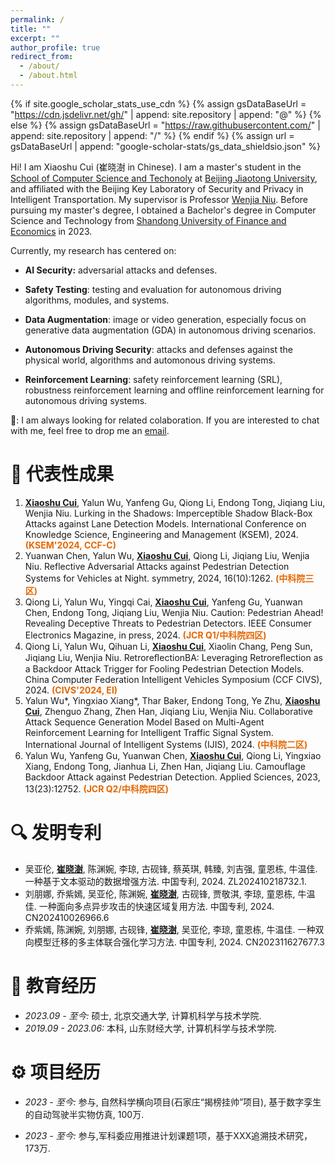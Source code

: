 ```yaml
---
permalink: /
title: ""
excerpt: ""
author_profile: true
redirect_from: 
  - /about/
  - /about.html
---
```


{% if site.google_scholar_stats_use_cdn %}
{% assign gsDataBaseUrl = "https://cdn.jsdelivr.net/gh/" | append: site.repository | append: "@" %}
{% else %}
{% assign gsDataBaseUrl = "https://raw.githubusercontent.com/" | append: site.repository | append: "/" %}
{% endif %}
{% assign url = gsDataBaseUrl | append: "google-scholar-stats/gs_data_shieldsio.json" %}

<span class='anchor' id='About-Me'></span>

Hi! I am Xiaoshu Cui (崔晓澍 in Chinese). I am a master's student in the [School of Computer Science and Techonoly](https://cs.bjtu.edu.cn/)  at [Beijing Jiaotong University](https://bjtu.edu.cn/), and affiliated with the Beijing Key Laboratory of Security and Privacy in Intelligent Transportation. My supervisor is Professor [Wenjia Niu](http://faculty.bjtu.edu.cn/9120/). Before pursuing my master's degree, I obtained a Bachelor's degree in Computer Science and Technology from [Shandong University of Finance and Economics](https://www.sdufe.edu.cn/) in 2023.

Currently, my research has centered on:

- **AI Security:** adversarial attacks and defenses.

* **Safety Testing**:  testing and evaluation for autonomous driving algorithms, modules, and systems.

* **Data Augmentation**: image or video generation, especially focus on generative data augmentation (GDA) in autonomous driving scenarios.

* **Autonomous Driving Security**: attacks and defenses against the physical world, algorithms and automonous driving systems.

* **Reinforcement Learning**: safety reinforcement learning (SRL), robustness reinforcement learning and offline reinforcement learning for autonomous driving systems.

📮: I am always looking for related colaboration. If you are interested to chat with me, feel free to drop me an <a href="mailto:cuixiaoshu@bjtu.edu.cn" target="_blank">email</a>.

<span class='anchor' id='News'></span>


# 📝 代表性成果

1. **<u>Xiaoshu Cui</u>**, Yalun Wu, Yanfeng Gu, Qiong Li, Endong Tong, Jiqiang Liu, Wenjia Niu. Lurking in the Shadows: Imperceptible Shadow Black-Box Attacks against Lane Detection Models. International Conference on Knowledge Science, Engineering and Management (KSEM), 2024. <font color="#E56701"><b>(KSEM'2024, CCF-C)</b></font>
2. Yuanwan Chen, Yalun Wu, **<u>Xiaoshu Cui</u>**, Qiong Li, Jiqiang Liu, Wenjia Niu. Reflective Adversarial Attacks against Pedestrian Detection Systems for Vehicles at Night. symmetry, 2024, 16(10):1262.  <font color="#E56701"><b>(中科院三区)</b></font>
3. Qiong Li, Yalun Wu, Yingqi Cai, **<u>Xiaoshu Cui</u>**, Yanfeng Gu, Yuanwan Chen, Endong Tong, Jiqiang Liu, Wenjia Niu. Caution: Pedestrian Ahead! Revealing Deceptive Threats to Pedestrian Detectors.  IEEE Consumer Electronics Magazine, in press, 2024. <font color="#E56701"><b>(JCR Q1/中科院四区)</b></font>
4. Qiong Li, Yalun Wu, Qihuan Li, **<u>Xiaoshu Cui</u>**, Xiaolin Chang, Peng Sun, Jiqiang Liu, Wenjia Niu. RetroreﬂectionBA: Leveraging Retroreﬂection as a Backdoor Attack Trigger for Fooling Pedestrian Detection Models. China Computer Federation Intelligent Vehicles Symposium (CCF CIVS), 2024. <font color="#E56701"><b>(CIVS'2024, EI)</b></font>
5. Yalun Wu*, Yingxiao Xiang*, Thar Baker, Endong Tong, Ye Zhu, **<u>Xiaoshu Cui</u>**, Zhenguo Zhang, Zhen Han, Jiqiang Liu, Wenjia Niu. Collaborative Attack Sequence Generation Model Based on Multi-Agent Reinforcement Learning for Intelligent Traffic Signal System. International Journal of Intelligent Systems (IJIS), 2024. <font color="#E56701"><b>(中科院二区)</b></font>
6. Yalun Wu, Yanfeng Gu, Yuanwan Chen, **<u>Xiaoshu Cui</u>**, Qiong Li, Yingxiao Xiang, Endong Tong, Jianhua Li, Zhen Han, Jiqiang Liu. Camouflage Backdoor Attack against Pedestrian Detection. Applied Sciences, 2023, 13(23):12752. <font color="#E56701"><b>(JCR Q2/中科院四区)</b></font>
   

<span class='anchor' id='Patents'></span>
# 🔍 发明专利

- 吴亚伦, **<u>崔晓澍</u>**, 陈渊婉, 李琼, 古砚锋, 蔡英琪, 韩臻, 刘吉强, 童恩栋, 牛温佳. 一种基于文本驱动的数据增强方法. 中国专利, 2024. ZL202410218732.1.
- 刘朋娜, 乔紫嫣, 吴亚伦, 陈渊婉, **<u>崔晓澍</u>**, 古砚锋, 贾敬淇, 李琼, 童恩栋, 牛温佳. 一种面向多点异步攻击的快速区域复用方法. 中国专利, 2024. CN202410026966.6
- 乔紫嫣, 陈渊婉, 刘朋娜, 古砚锋, **<u>崔晓澍</u>**, 吴亚伦, 李琼, 童恩栋, 牛温佳. 一种双向模型迁移的多主体联合强化学习方法. 中国专利, 2024. CN202311627677.3


<span class='anchor' id='Honor-and-Reward'></span>


# 📖 教育经历
- *2023.09 - 至今:* 硕士, 北京交通大学, 计算机科学与技术学院.
- *2019.09 - 2023.06:* 本科, 山东财经大学, 计算机科学与技术学院.

<span class='anchor' id='Project'></span>
# ⚙️ 项目经历


- *2023 - 至今:* 参与, 自然科学横向项目(石家庄“揭榜挂帅”项目), 基于数字孪生的自动驾驶半实物仿真, 100万.

- *2023 - 至今:* 参与,军科委应用推进计划课题1项，基于XXX追溯技术研究，173万.


